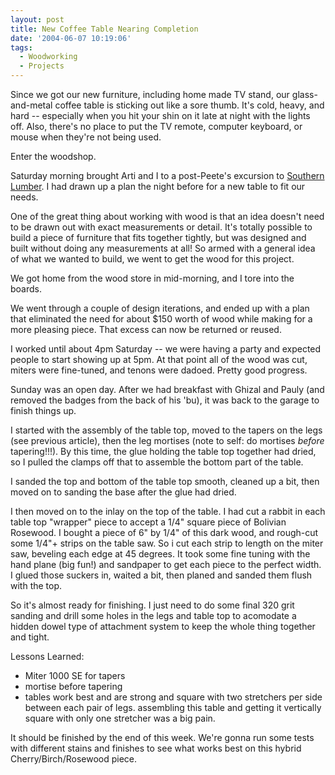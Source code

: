 ```yaml
---
layout: post
title: New Coffee Table Nearing Completion
date: '2004-06-07 10:19:06'
tags:
  - Woodworking
  - Projects
---
```


Since we got our new furniture, including home made TV
stand, our glass-and-metal coffee table is sticking
out like a sore thumb. It's cold, heavy, and hard --
especially when you hit your shin on it late at night
with the lights off. Also, there's no place to put
the TV remote, computer keyboard, or mouse when
they're not being used.

Enter the woodshop.

Saturday morning brought Arti and I to a post-Peete's
excursion to <a
href=http://www.southernlumber.com/>Southern
Lumber</a>. I had drawn up a plan the night before
for a new table to fit our needs.

One of the great thing about working with wood is that
an idea doesn't need to be drawn out with exact
measurements or detail. It's totally possible to
build a piece of furniture that fits together tightly,
but was designed and built without doing any
measurements at all! So armed with a general idea of
what we wanted to build, we went to get the wood for
this project.

We got home from the wood store in mid-morning, and I
tore into the boards.

We went through a couple of design iterations, and
ended up with a plan that eliminated the need for
about $150 worth of wood while making for a more
pleasing piece. That excess can now be returned or
reused.

I worked until about 4pm Saturday -- we were having a
party and expected people to start showing up at 5pm.
At that point all of the wood was cut, miters were
fine-tuned, and tenons were dadoed. Pretty good
progress.

Sunday was an open day. After we had breakfast with
Ghizal and Pauly (and removed the badges from the back
of his 'bu), it was back to the garage to finish
things up.

I started with the assembly of the table top, moved to
the tapers on the legs (see previous article), then
the leg mortises (note to self: do mortises _before_
tapering!!!). By this time, the glue holding the
table top together had dried, so I pulled the clamps
off that to assemble the bottom part of the table.

I sanded the top and bottom of the table top smooth,
cleaned up a bit, then moved on to sanding the base
after the glue had dried.

I then moved on to the inlay on the top of the table.
I had cut a rabbit in each table top "wrapper" piece
to accept a 1/4" square piece of Bolivian Rosewood. I
bought a piece of 6" by 1/4" of this dark wood, and
rough-cut some 1/4"+ strips on the table saw. So i
cut each strip to length on the miter saw, beveling
each edge at 45 degrees. It took some fine tuning
with the hand plane (big fun!) and sandpaper to get
each piece to the perfect width. I glued those
suckers in, waited a bit, then planed and sanded them
flush with the top.

So it's almost ready for finishing. I just need to do
some final 320 grit sanding and drill some holes in
the legs and table top to acomodate a hidden dowel
type of attachment system to keep the whole thing
together and tight.

Lessons Learned:

- Miter 1000 SE for tapers
- mortise before tapering
- tables work best and are strong and square with two
  stretchers per side between each pair of legs.
  assembling this table and getting it vertically square
  with only one stretcher was a big pain.

It should be finished by the end of this week. We're
gonna run some tests with different stains and
finishes to see what works best on this hybrid
Cherry/Birch/Rosewood piece.
